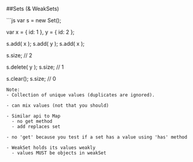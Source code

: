 ##Sets (& WeakSets)

<div class="code-extra es6">
```js
var s = new Set();

var x = { id: 1 },
    y = { id: 2 };

s.add( x );
s.add( y );
s.add( x );

s.size;                         // 2

s.delete( y );
s.size;                         // 1

s.clear();
s.size;                         // 0
```
Note:
- Collection of unique values (duplicates are ignored).

- can mix values (not that you should)

- Similar api to Map
  - no get method
  - add replaces set

- no 'get' because you test if a set has a value using 'has' method

- WeakSet holds its values weakly
  - values MUST be objects in weakSet
